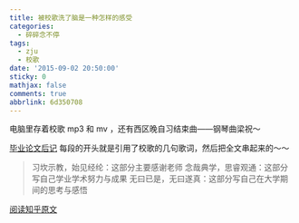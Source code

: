 ```yaml
---
title: 被校歌洗了脑是一种怎样的感受
categories:
  - 碎碎念不停
tags:
  - zju
  - 校歌
date: '2015-09-02 20:50:00'
sticky: 0
mathjax: false
comments: true
abbrlink: 6d350708
---
```

电脑里存着校歌 mp3 和 mv ，还有西区晚自习结束曲——钢琴曲梁祝～

[毕业论文后记](../5f2e9d5/) 每段的开头就是引用了校歌的几句歌词，然后把全文串起来的～～<!-- more -->
> 习坎示教，始见经纶：这部分主要感谢老师
> 念哉典学，思睿观通：这部分写自己学业学术努力与成果
> 无曰已是，无曰遂真：这部分写自己在大学期间的思考与感悟

[阅读知乎原文](https://www.zhihu.com/question/35058065/answer/61995560)
